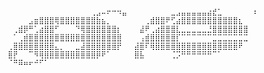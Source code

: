 ⠀⠀⠀⠀⠀⠀⠀⠀⠀⠀⠀⠀⠀⠀⠀⠀⢀⣠⠤⠖⠒⠲⣤⠀
⠀⠀⠀⠀⠀⠀⠀⣀⣠⣤⣤⣤⣤⣤⣴⣞⣁⠀⠀⠀⠀⠀⠀⠆
⠀⠀⠀⠀⣠⣶⣿⣿⣿⢿⣿⣿⣿⣿⣿⣿⣿⣷⣦⡀⠀⠀⠀⠀
⠀⠀⢀⣾⣿⣿⠟⢋⣴⣿⣿⣿⣿⣿⣿⣿⣿⣿⣿⣿⣆⠀⠀⠀
⠀⢀⣾⡿⠛⢁⣴⣿⣿⠋⠀⠀⠀⠙⢿⣿⣿⣿⣿⣿⣿⡆⠀⠀
⠀⣼⠟⢀⣴⣿⣿⣿⣇⣀⣀⣀⣀⣀⣘⣿⣿⣿⣿⣿⣿⣿⠀⠀
⠀⠁⢀⣾⣿⣿⣿⣿⣿⣿⣿⣿⣿⣿⣿⣿⣿⣿⣿⣿⣿⣿⠀⠀
⠀⢠⣾⣿⣿⣿⣿⣿⡏⠉⠉⠉⠉⠉⠉⣉⣉⣉⣉⣉⣉⣉⠀⠀
⢀⣿⣿⣿⣿⣿⣿⣿⣿⣄⡀⠀⠀⣀⣼⣿⣿⣿⣿⣿⣿⡟⠀⠀
⣼⣿⠏⢿⣿⣿⣿⣿⣿⣿⣿⣿⣿⣿⣿⣿⣿⣿⣿⣿⠟⠀⠀⠀
⣿⡟⠀⠀⠉⠻⢿⣿⣿⣿⣿⣿⣿⣿⣿⣿⣿⡿⠟⠁⠀⠀⠀⠀
⣿⣧⠀⠀⠀⠀⠀⢈⡩⠛⠛⠛⠛⠛⠛⠉⠁⠀⠀⠀⠀⠀⠀⠀
⠈⠛⠿⠶⠖⠚⠋⠁⠀⠀⠀⠀⠀⠀⠀⠀⠀⠀⠀⠀⠀⠀⠀⠀
<!--

## Hi, I'm Sly. 👋

**ericslyfield/ericslyfield** is a ✨ _special_ ✨ repository because its `README.md` (this file) appears on your GitHub profile.

Here are some ideas to get you started:

- 🔭 I’m currently working on ...
- 🌱 I’m currently learning ...
- 👯 I’m looking to collaborate on ...
- 🤔 I’m looking for help with ...
- 💬 Ask me about ...
- 📫 How to reach me: ...
- 😄 Pronouns: ...
- ⚡ Fun fact: ...
-->

